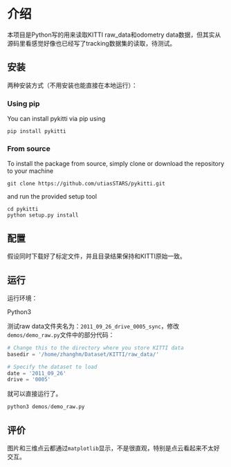 # 介绍
本项目是Python写的用来读取KITTI raw_data和odometry data数据，但其实从源码里看感觉好像也已经写了tracking数据集的读取，待测试。

## 安装

两种安装方式（不用安装也能直接在本地运行）：

### Using pip

You can install pykitti via pip using
```
pip install pykitti
```

### From source
To install the package from source, simply clone or download the repository to your machine
```
git clone https://github.com/utiasSTARS/pykitti.git
```
and run the provided setup tool
```
cd pykitti
python setup.py install
```

## 配置
假设同时下载好了标定文件，并且目录结果保持和KITTI原始一致。

## 运行
运行环境：

Python3

测试raw data文件夹名为：`2011_09_26_drive_0005_sync`，修改`demos/demo_raw.py`文件中的部分代码：

```python
# Change this to the directory where you store KITTI data
basedir = '/home/zhanghm/Dataset/KITTI/raw_data/'

# Specify the dataset to load
date = '2011_09_26'
drive = '0005'
```

就可以直接运行了。

```python
python3 demos/demo_raw.py
```

## 评价

图片和三维点云都通过`matplotlib`显示，不是很直观，特别是点云看起来不太好交互。